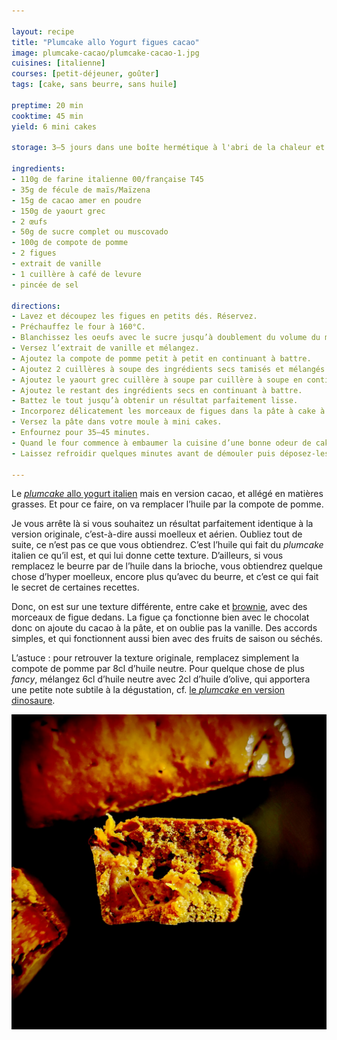 ```yaml
---

layout: recipe
title: "Plumcake allo Yogurt figues cacao"
image: plumcake-cacao/plumcake-cacao-1.jpg
cuisines: [italienne]
courses: [petit-déjeuner, goûter]
tags: [cake, sans beurre, sans huile]

preptime: 20 min
cooktime: 45 min
yield: 6 mini cakes

storage: 3–5 jours dans une boîte hermétique à l'abri de la chaleur et de la lumière, 2–3 mois au congélateur.

ingredients:
- 110g de farine italienne 00/française T45
- 35g de fécule de maïs/Maïzena
- 15g de cacao amer en poudre
- 150g de yaourt grec
- 2 œufs
- 50g de sucre complet ou muscovado
- 100g de compote de pomme
- 2 figues
- extrait de vanille
- 1 cuillère à café de levure 
- pincée de sel 

directions:
- Lavez et découpez les figues en petits dés. Réservez.
- Préchauffez le four à 160°C.
- Blanchissez les oeufs avec le sucre jusqu’à doublement du volume du mélange. 
- Versez l’extrait de vanille et mélangez.
- Ajoutez la compote de pomme petit à petit en continuant à battre. 
- Ajoutez 2 cuillères à soupe des ingrédients secs tamisés et mélangés (farine, levure, cacao, levure, sel) en continuant à battre. 
- Ajoutez le yaourt grec cuillère à soupe par cuillère à soupe en continuant à battre. 
- Ajoutez le restant des ingrédients secs en continuant à battre. 
- Battez le tout jusqu’à obtenir un résultat parfaitement lisse.
- Incorporez délicatement les morceaux de figues dans la pâte à cake à l’aide d’une maryse.
- Versez la pâte dans votre moule à mini cakes.
- Enfournez pour 35–45 minutes. 
- Quand le four commence à embaumer la cuisine d’une bonne odeur de cake et que les plumcakes ont bien craqué sur le dessus, tenez-vous prêt. Quand les bords se sont tout juste détachés du moule, c’est le signal qu’on doit les sortir du four.
- Laissez refroidir quelques minutes avant de démouler puis déposez-les sur une grille.

---
```


Le [<i lang="en">plumcake</i> allo yogurt italien](plumcake-allo-yogurt.html) mais en version cacao, et allégé en matières grasses. Et pour ce faire, on va remplacer l’huile par la compote de pomme.

Je vous arrête là si vous souhaitez un résultat parfaitement identique à la version originale, c’est-à-dire aussi moelleux et aérien. Oubliez tout de suite, ce n’est pas ce que vous obtiendrez. C’est l’huile qui fait du <i lang="en">plumcake</i> italien ce qu’il est, et qui lui donne cette texture. D’ailleurs, si vous remplacez le beurre par de l’huile dans la brioche, vous obtiendrez quelque chose d’hyper moelleux, encore plus qu’avec du beurre, et c’est ce qui fait le secret de certaines recettes.

Donc, on est sur une texture différente, entre cake et [brownie](banana-brownies.html), avec des morceaux de figue dedans. La figue ça fonctionne bien avec le chocolat donc on ajoute du cacao à la pâte, et on oublie pas la vanille. Des accords simples, et qui fonctionnent aussi bien avec des fruits de saison ou séchés.

L’astuce&nbsp;: pour retrouver la texture originale, remplacez simplement la compote de pomme par 8cl d’huile neutre. Pour quelque chose de plus <i lang="en">fancy</i>, mélangez 6cl d’huile neutre avec 2cl d’huile d’olive, qui apportera une petite note subtile à la dégustation, cf. [le <i lang="en">plumcake</i> en version dinosaure](dino-plumcake.html).

![Le résultat est différent du plumcake à l’huile, avec une mie beaucoup moins aérienne. En contrepartie, les cakes se tiennent mieux avec les morceaux de figue.](../images/plumcake-cacao/plumcake-cacao-2.jpg)